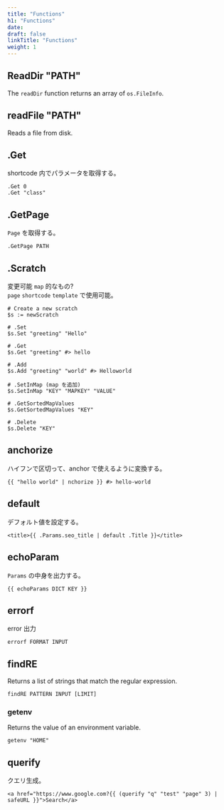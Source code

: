 ```yaml
---
title: "Functions"
h1: "Functions"
date: 
draft: false
linkTitle: "Functions"
weight: 1
---
```


## ReadDir "PATH"
The `readDir` function returns an array of `os.FileInfo`.

## readFile "PATH"
Reads a file from disk.


## .Get
shortcode 内でパラメータを取得する。

```plain
.Get 0
.Get "class"
```

## .GetPage
`Page` を取得する。

```plain
.GetPage PATH
```

## .Scratch
変更可能 `map` 的なもの?  
`page` `shortcode` `template` で使用可能。


```plain
# Create a new scratch
$s := newScratch

# .Set
$s.Set "greeting" "Hello"

# .Get
$s.Get "greeting" #> hello

# .Add
$s.Add "greeting" "world" #> Helloworld

# .SetInMap (map を追加)
$s.SetInMap "KEY" "MAPKEY" "VALUE"

# .GetSortedMapValues
$s.GetSortedMapValues "KEY"

# .Delete
$s.Delete "KEY"
```

## anchorize
ハイフンで区切って、anchor で使えるように変換する。

```plain
{{ "hello world" | nchorize }} #> hello-world
```

## default
デフォルト値を設定する。

```plain
<title>{{ .Params.seo_title | default .Title }}</title>
```

## echoParam
`Params` の中身を出力する。

```plain
{{ echoParams DICT KEY }}
```

## errorf
error 出力

```plain
errorf FORMAT INPUT
```

## findRE
Returns a list of strings that match the regular expression.

```plain
findRE PATTERN INPUT [LIMIT]
```

### getenv
Returns the value of an environment variable.

```plain
getenv "HOME"
```

## querify
クエリ生成。

```plain
<a href="https://www.google.com?{{ (querify "q" "test" "page" 3) | safeURL }}">Search</a>
```
